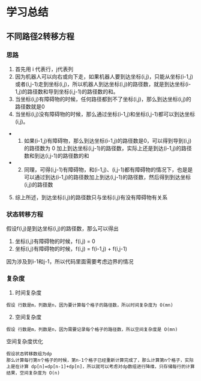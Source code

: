 # 学习总结

## 不同路径2转移方程
### 思路
1. 首先用 i 代表行，j代表列
2. 因为机器人可以向右或向下走，如果机器人要到达坐标(i,j)，只能从坐标(i-1,j)或者(i,j-1)走到坐标(i,j)，所以机器人到达坐标(i,j)的路径数，就是到达坐标(i-1,j)的路径数和导到坐标(i,j-1)的路径数的和。
3. 当坐标(i,j)有障碍物的时候，任何路径都到不了坐标(i,j)，那么到达坐标(i,j)的路径数就是0
4. 当坐标(i,j)没有障碍物的时候，那么通过坐标(i-1,j)和坐标(i,j-1)都可以到达坐标(i,j)。
- 1. 如果(i-1,j)有障碍物，那么到达坐标(i-1,j)的路径数是0，可以得到导到(i,j)的路径数为 0 加上到达坐标(i,j-1)的路径数，实际上还是到达(i-1,j)的路径数和到达(i,j-1)的路径数的和
- 2. 同理，可得(i,j-1)有障碍物，和(i-1,j)、(i,j-1)都有障碍物的情况下，也是是可以通过到达(i-1,j)的路径数加上到达(i,j-1)的路径数，然后得到到达坐标(i,j)的路径数
5. 综上所述，到达坐标(i,j)的路径数只与坐标(i,j)有没有障碍物有关系

### 状态转移方程
假设f(i,j)是到达坐标(i,j)的路径数，那么可以得出
1. 坐标(i,j)有障碍物的时候，f(i,j) = 0
2. 坐标(i,j)有障碍物的时候，f(i,j) = f(i-1,j) + f(i,j-1)

因为涉及到i-1和j-1，所以代码里面需要考虑边界的情况

### 复杂度
1. 时间复杂度
```
假设 行数是m，列数是n，因为要计算每个格子的路径数，所以时间复杂度为 O(mn)
```

2. 空间复杂度
```
假设 行数是m，列数是n，因为需要记录每个格子的路径数，所以空间复杂度是 O(mn)
```

空间复杂度优化
```
假设状态转移数组为dp
那么计算每行第n个格子的时候，第n-1个格子已经重新计算完成了，那么计算第n个格子，实际上是在计算 dp[n]=dp[n-1]+dp[n]，所以就可以考虑对dp数组进行降维，只存储每行的计算结果，空间复杂度为 O(n)
```

